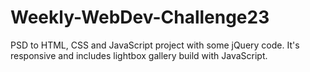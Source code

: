# Weekly-WebDev-Challenge23
PSD to HTML, CSS and JavaScript project with some jQuery code. It's responsive and includes lightbox gallery build with JavaScript.
